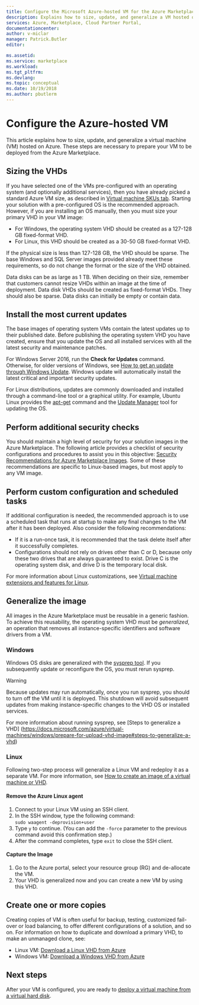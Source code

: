 ```yaml
---
title: Configure the Microsoft Azure-hosted VM for the Azure Marketplace | Microsoft Docs
description: Explains how to size, update, and generalize a VM hosted on Azure.
services: Azure, Marketplace, Cloud Partner Portal, 
documentationcenter:
author: v-miclar
manager: Patrick.Butler  
editor:

ms.assetid: 
ms.service: marketplace
ms.workload: 
ms.tgt_pltfrm: 
ms.devlang: 
ms.topic: conceptual
ms.date: 10/19/2018
ms.author: pbutlerm
---
```


# Configure the Azure-hosted VM

This article explains how to size, update, and generalize a virtual machine (VM) hosted on Azure.  These steps are necessary to prepare your VM to be deployed from the Azure Marketplace.


## Sizing the VHDs

<!--TD: Check if the following assertion is true. I didn't understand the original content. -->
If you have selected one of the VMs pre-configured with an operating system (and optionally additional services), then you have already picked a standard Azure VM size, as described in [Virtual machine SKUs tab](./cpp-skus-tab.md).  Starting your solution with a pre-configured OS is the recommended approach.  However, if you are installing an OS manually, then you must size your primary VHD in your VM image:

- For Windows, the operating system VHD should be created as a 127-128 GB fixed-format VHD. 
- For Linux, this VHD should be created as a 30-50 GB fixed-format VHD.

If the physical size is less than 127-128 GB, the VHD should be sparse. The base Windows and SQL Server images provided already meet these requirements, so do not change the format or the size of the VHD obtained. 

Data disks can be as large as 1 TB. When deciding on their size, remember that customers cannot resize VHDs within an image at the time of deployment. Data disk VHDs should be created as fixed-format VHDs. They should also be sparse. Data disks can initially be empty or contain data.


## Install the most current updates

The base images of operating system VMs contain the latest updates up to their published date. Before publishing the operating system VHD you have created, ensure that you update the OS and all installed services with all the latest security and maintenance patches.

For Windows Server 2016, run the **Check for Updates** command.  Otherwise, for older versions of Windows, see [How to get an update through Windows Update](https://support.microsoft.com/help/3067639/how-to-get-an-update-through-windows-update).  Windows update will automatically install the latest critical and important security updates.

For Linux distributions, updates are commonly downloaded and installed through a command-line tool or a graphical utility.  For example, Ubuntu Linux provides the [apt-get](https://manpages.ubuntu.com/manpages/cosmic/man8/apt-get.8.html) command and the [Update Manager](https://manpages.ubuntu.com/manpages/cosmic/man8/update-manager.8.html) tool for updating the OS.


## Perform additional security checks

You should maintain a high level of security for your solution images in the Azure Marketplace.  The following article provides a checklist of security configurations and procedures to assist you in this objective: [Security Recommendations for Azure Marketplace Images](https://docs.microsoft.com/azure/security/security-recommendations-azure-marketplace-images).  Some of these recommendations are specific to Linux-based images, but most apply to any VM image. 


## Perform custom configuration and scheduled tasks

If additional configuration is needed, the recommended approach is to use a scheduled task that runs at startup to make any final changes to the VM after it has been deployed.  Also consider the following recommendations:
- If it is a run-once task, it is recommended that the task delete itself after it successfully completes.
- Configurations should not rely on drives other than C or D, because only these two drives that are always guaranteed to exist. Drive C is the operating system disk, and drive D is the temporary local disk.

For more information about Linux customizations, see [Virtual machine extensions and features for Linux](https://docs.microsoft.com/azure/virtual-machines/extensions/features-linux).


## Generalize the image

All images in the Azure Marketplace must be reusable in a generic fashion. To achieve this reusability, the operating system VHD must be *generalized*, an operation that removes all instance-specific identifiers and software drivers from a VM.

### Windows

Windows OS disks are generalized with the [sysprep tool](https://docs.microsoft.com/windows-hardware/manufacture/desktop/sysprep--system-preparation--overview). If you subsequently update or reconfigure the OS, you must rerun sysprep. 

> [!WARNING]
>  Because updates may run automatically, once you run sysprep, you should to turn off the VM until it is deployed.  This shutdown will avoid subsequent updates from making instance-specific changes to the VHD OS or installed services.

For more information about running sysprep, see [Steps to generalize a VHD]
(https://docs.microsoft.com/azure/virtual-machines/windows/prepare-for-upload-vhd-image#steps-to-generalize-a-vhd)

### Linux

Following two-step process will generalize a Linux VM and redeploy it as a separate VM.  For more information, see [How to create an image of a virtual machine or VHD](../../../virtual-machines/linux/capture-image.md). 

#### Remove the Azure Linux agent
1.	Connect to your Linux VM using an SSH client.
2.	In the SSH window, type the following command: <br/>
    `sudo waagent -deprovision+user`
3.	Type `y` to continue. (You can add the `-force` parameter to the previous command avoid this confirmation step.)
4.	After the command completes, type `exit` to close the SSH client.

<!-- TD: I need to add meat and/or references to the following steps -->
#### Capture the Image
1.  Go to the Azure portal, select your resource group (RG) and de-allocate the VM.
2.	Your VHD is generalized now and you can create a new VM by using this VHD.


## Create one or more copies

Creating copies of VM is often useful for backup, testing, customized fail-over or load balancing, to offer different configurations of a solution, and so on. For information on how to duplicate and download a primary VHD, to make an unmanaged clone, see:

- Linux VM: [Download a Linux VHD from Azure](../../../virtual-machines/linux/download-vhd.md)
- Windows VM: [Download a Windows VHD from Azure](../../../virtual-machines/windows/download-vhd.md)


## Next steps

After your VM is configured, you are ready to [deploy a virtual machine from a virtual hard disk](./cpp-deploy-vm-vhd.md).
